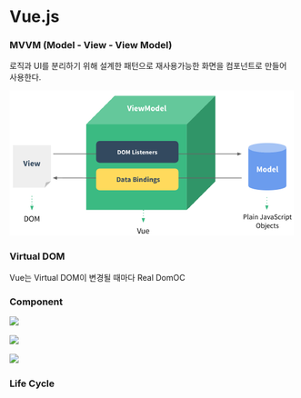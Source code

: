 # Vue.js

### MVVM (Model - View - View Model)

로직과 UI를 분리하기 위해 설계한 패턴으로 재사용가능한 화면을 컴포넌트로 만들어 사용한다.

![](../.gitbook/assets/mvvm.jpg)

### Virtual DOM





Vue는 Virtual DOM이 변경될 때마다 Real DomOC  &#x20;

### Component

![](../.gitbook/assets/vue\_component.jpg)

![](../.gitbook/assets/vue\_emit.jpg)

![](../.gitbook/assets/vue\_watcher.jpg)

### Life Cycle









